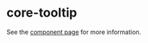 core-tooltip
=====

See the [component page](http://polymer-project.org/docs/elements/core-elements.html#core-tooltip) for more information.
